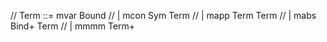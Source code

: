 

// Term ::= mvar Bound
//       |  mcon Sym   Term
//       |  mapp Term  Term
//       |  mabs Bind+ Term
//       |  mmmm Term+





